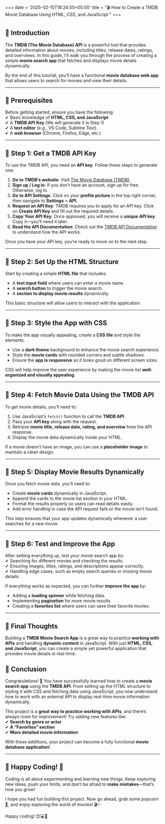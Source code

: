 +++
date = '2025-02-15T18:24:05+05:00'
title = "🎬 How to Create a TMDB Movie Database Using HTML, CSS, and JavaScript "
+++


#   

## 🔹 Introduction  
The **TMDB (The Movie Database) API** is a powerful tool that provides detailed information about movies, including titles, release dates, ratings, and overviews. In this guide, I’ll walk you through the process of creating a simple **movie search app** that fetches and displays movie details dynamically.

By the end of this tutorial, you’ll have a functional **movie database web app** that allows users to search for movies and view their details.

---

## 🔹 Prerequisites  
Before getting started, ensure you have the following:  
✔ Basic knowledge of **HTML, CSS, and JavaScript**  
✔ A **TMDB API Key** (We will generate it in Step 1)  
✔ A **text editor** (e.g., VS Code, Sublime Text)  
✔ A **web browser** (Chrome, Firefox, Edge, etc.)  

---

## 🔹 Step 1: Get a TMDB API Key  
To use the TMDB API, you need an **API key**. Follow these steps to generate one:  

1. **Go to TMDB’s website**: Visit [The Movie Database (TMDB)](https://www.themoviedb.org/).  
2. **Sign up / Log in**: If you don’t have an account, sign up for free. Otherwise, log in.  
3. **Go to API Settings**: Click on your **profile picture** in the top right corner, then navigate to **Settings** > **API**.  
4. **Request an API Key**: TMDB requires you to apply for an API key. Click on **Create API Key** and fill out the required details.  
5. **Copy Your API Key**: Once approved, you will receive a **unique API key**. Copy it—you’ll need it later.  
6. **Read the API Documentation**: Check out the [TMDB API Documentation](https://developer.themoviedb.org/) to understand how the API works.  

Once you have your API key, you’re ready to move on to the next step.

---

## 🔹 Step 2: Set Up the HTML Structure  
Start by creating a simple **HTML file** that includes:  
- A **text input field** where users can enter a movie name.  
- A **search button** to trigger the movie search.  
- A **section to display movie results** dynamically.

This basic structure will allow users to interact with the application.

---

## 🔹 Step 3: Style the App with CSS  
To make the app visually appealing, create a **CSS file** and style the elements.  
- Use a **dark theme** background to enhance the movie search experience.  
- Style the **movie cards** with rounded corners and subtle shadows.  
- Ensure the **app is responsive** so it looks good on different screen sizes.  

CSS will help improve the user experience by making the movie list **well-organized and visually appealing**.

---

## 🔹 Step 4: Fetch Movie Data Using the TMDB API  
To get movie details, you’ll need to:  
1. Use JavaScript’s `fetch()` function to call the **TMDB API**.  
2. Pass your **API key** along with the request.  
3. Retrieve **movie title, release date, rating, and overview** from the API response.  
4. Display the movie data dynamically inside your HTML.

If a movie doesn’t have an image, you can use a **placeholder image** to maintain a clean design.

---

## 🔹 Step 5: Display Movie Results Dynamically  
Once you fetch movie data, you’ll need to:  
- Create **movie cards** dynamically in JavaScript.  
- Append the cards to the movie list section in your HTML.  
- Format the results properly so users can read details easily.  
- Add error handling in case the API request fails or the movie isn't found.

This step ensures that your app updates dynamically whenever a user searches for a new movie.

---

## 🔹 Step 6: Test and Improve the App  
After setting everything up, test your movie search app by:  
✔ Searching for different movies and checking the results.  
✔ Ensuring images, titles, ratings, and descriptions appear correctly.  
✔ Handling edge cases, such as empty search queries or missing movie details.  

If everything works as expected, you can further **improve the app** by:  
- Adding a **loading spinner** while fetching data.  
- Implementing **pagination** for more movie results.  
- Creating a **favorites list** where users can save their favorite movies.

---

## 🔹 Final Thoughts  
Building a **TMDB Movie Search App** is a great way to practice **working with APIs** and handling **dynamic content** in JavaScript. With just **HTML, CSS, and JavaScript**, you can create a simple yet powerful application that provides movie details in real-time. 

## 🔹 Conclusion  

Congratulations! 🎉 You have successfully learned how to create a **movie search app** using the **TMDB API**. From setting up the HTML structure to styling it with CSS and fetching data using JavaScript, you now understand how to work with an external API to display real-time movie information dynamically.  

This project is a **great way to practice working with APIs**, and there’s always room for improvement! Try adding new features like:  
✔ **Search by genre or actor**  
✔ **A “Favorites” section**  
✔ **More detailed movie information**  

With these additions, your project can become a fully functional **movie database application**!  

---

## 🎉 Happy Coding! 🚀  

Coding is all about experimenting and learning new things. Keep exploring new ideas, push your limits, and don’t be afraid to **make mistakes**—that’s how you grow!  

I hope you had fun building this project. Now go ahead, grab some popcorn 🍿, and enjoy exploring the world of movies! 🎬✨  

Happy coding! 😊💻🚀  



